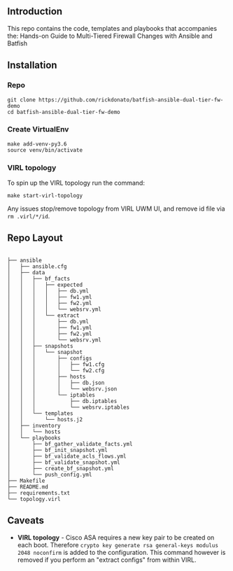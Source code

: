 ## Introduction
This repo contains the code, templates and playbooks that accompanies the:
Hands-on Guide to Multi-Tiered Firewall Changes with Ansible and Batfish

## Installation
### Repo
```
git clone https://github.com/rickdonato/batfish-ansible-dual-tier-fw-demo
cd batfish-ansible-dual-tier-fw-demo
```
### Create VirtualEnv
```
make add-venv-py3.6
source venv/bin/activate
```
### VIRL topology
To spin up the VIRL topology run the command:
```
make start-virl-topology
```
Any issues stop/remove topology from VIRL UWM UI, and remove id file via `rm .virl/*/id`.

## Repo Layout
```

├── ansible
│   ├── ansible.cfg
│   ├── data
│   │   ├── bf_facts
│   │   │   ├── expected
│   │   │   │   ├── db.yml
│   │   │   │   ├── fw1.yml
│   │   │   │   ├── fw2.yml
│   │   │   │   └── websrv.yml
│   │   │   └── extract
│   │   │       ├── db.yml
│   │   │       ├── fw1.yml
│   │   │       ├── fw2.yml
│   │   │       └── websrv.yml
│   │   ├── snapshots
│   │   │   └── snapshot
│   │   │       ├── configs
│   │   │       │   ├── fw1.cfg
│   │   │       │   └── fw2.cfg
│   │   │       ├── hosts
│   │   │       │   ├── db.json
│   │   │       │   └── websrv.json
│   │   │       └── iptables
│   │   │           ├── db.iptables
│   │   │           └── websrv.iptables
│   │   └── templates
│   │       └── hosts.j2
│   ├── inventory
│   │   └── hosts
│   └── playbooks
│       ├── bf_gather_validate_facts.yml
│       ├── bf_init_snapshot.yml
│       ├── bf_validate_acls_flows.yml
│       ├── bf_validate_snapshot.yml
│       ├── create_bf_snapshot.yml
│       └── push_config.yml
├── Makefile
├── README.md
├── requirements.txt
└── topology.virl
```

## Caveats
* **VIRL topology** - Cisco ASA requires a new key pair to be created on each boot. Therefore `crypto key generate rsa general-keys modulus 2048 noconfirm` is added to the configuration. This command however is removed if you perform an "extract configs" from within VIRL.
